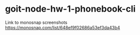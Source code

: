 # goit-node-hw-1-phonebook-cli

Link to monosnap screenshots
https://monosnap.com/list/648ef9f02686a53ef3da43b4
